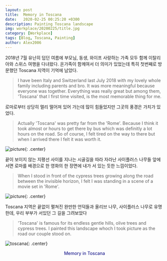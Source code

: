 ```yaml
---
layout: post
title:  Memory in Toscana
date:   2020-02-25 00:25:20 +0300
description: Painting Toscana landscape 
img: workplace/20200225/title.jpg
category: [Workplace]
tags: [Blog, Toscana, Painting]
author: Alex2006
---
```


2018년 7월 유난히 덥던 여름에 부모님, 동생, 와이프  사랑하는 가족 모두 함께
이탈리아와 스위스 여행을 다녀왔다.
온가족이 함께여서 더 의미가 있었는데 특히 첫번째로 방문했던 Toscana 지역이 기억에 남았다.
> I have been Italy and Switzerland last July 2018 with my lovely whole family including parents and bro.
It was more meaningful because everyone was together.
Everything was really great but among them,
'Toscana' that I first time visited, is the most memorable thing for me.

로마로부터 상당히 멀리 떨어져 있어 가는데 많이 힘들었지만 그곳의 풍경은 가치가 있었다.
> Actually 'Toscana' was pretty far from the 'Rome'.
Because I think it took almost or hours to get there by bus which was definitly a lot hours on the road.
So of course, I felt tired on the way to there but when I arrived there I felt it was worth it.

![picture]({{site.baseurl}}/assets/img/workplace/20200225/landscape.jpg){: .center}

끝이 보이지 않는 지평선 사이를 지나는 시골길을 따라 자라난 사이플러스 나무들 앞에 서면
로마를 배경으로 한 영화의 한 장면에 내가 서 있는 듯한 느낌이었다.
> When I stood in front of the cypress trees growing along the road between the invisible horizon,
I felt I was standing in a scene of a movie set in 'Rome'.

![picture]({{site.baseurl}}/assets/img/workplace/20200225/picture.jpg){: .center}

Toscana 지역은 끝없이 펼쳐진 완만한 언덕들과 올리브 나무, 사이플러스 나무로 유명한데,
우리 부부가 서있던 그 길을 그려보았다
> 'Toscana' is famous for its endless gentle hills, olive trees and cypress trees.
I painted this landscape whoch I took picture as the road our couple stood on.

![toscana]({{site.baseurl}}/assets/img/workplace/20200225/toscana.jpg){: .center}

<center><span style="color:navy">Memory in Toscana</span></center>